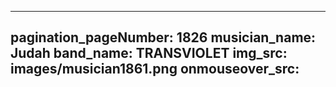 ------
pagination_pageNumber: 1826
musician_name: Judah
band_name: TRANSVIOLET
img_src: images/musician1861.png
onmouseover_src: 
------